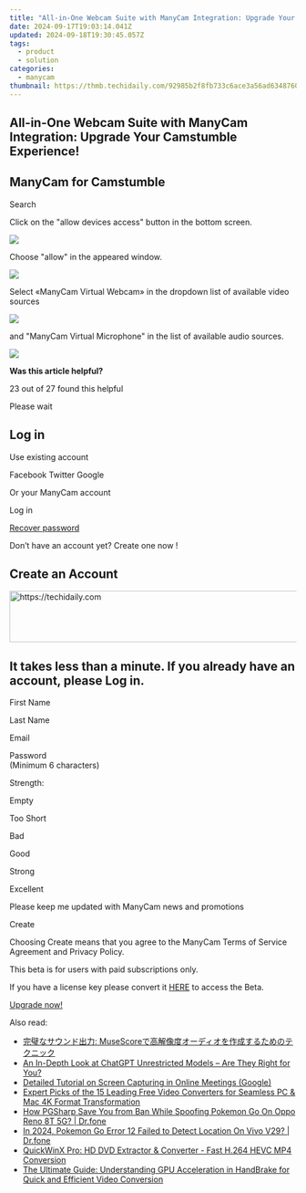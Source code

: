 ```yaml
---
title: "All-in-One Webcam Suite with ManyCam Integration: Upgrade Your Camstumble Experience!"
date: 2024-09-17T19:03:14.041Z
updated: 2024-09-18T19:30:45.057Z
tags:
  - product
  - solution
categories:
  - manycam
thumbnail: https://thmb.techidaily.com/92985b2f8fb733c6ace3a56ad63487609f03bf1d506d4321f2d46018abdebb6d.png
---
```


## All-in-One Webcam Suite with ManyCam Integration: Upgrade Your Camstumble Experience!

## ManyCam for Camstumble

Search 

 Click on the "allow devices access" button in the bottom screen.

![](https://manycam.com/build/images/help/settings/camstumble01.jpg?v=1140eb1ae6)   
  

  
 Choose "allow" in the appeared window.

![](https://manycam.com/build/images/help/settings/camstumble02.jpg?v=7e2f826bac)   
  
  
 Select «ManyCam Virtual Webcam» in the dropdown list of available video sources

![](https://manycam.com/build/images/help/settings/camstumble03.jpg?v=d228a939a5)   
  

  
 and "ManyCam Virtual Microphone" in the list of available audio sources.

![](https://manycam.com/build/images/help/settings/camstumble04.jpg?v=5948e2b299) 

**Was this article helpful?** 

23 out of 27 found this helpful 

  
Please wait 

## Log in

Use existing account

Facebook Twitter Google 

Or your ManyCam account

Log in 

[Recover password](https://tools.techidaily.com/manycam/products/) 

 Don’t have an account yet? Create one now ! 

## Create an Account

<!-- affiliate ads begin -->
<a href="https://appsumo.8odi.net/c/5597632/2044583/7443" target="_top" id="2044583">
  <img src="//a.impactradius-go.com/display-ad/7443-2044583" border="0" alt="https://techidaily.com" width="728" height="90"/>
</a>
<img height="0" width="0" src="https://appsumo.8odi.net/i/5597632/2044583/7443" style="position:absolute;visibility:hidden;" border="0" />
<!-- affiliate ads end -->

## It takes less than a minute. If you already have an account, please Log in.

First Name 

Last Name 

Email 

Password  
(Minimum 6 characters) 

Strength: 

Empty

Too Short

Bad

Good

Strong

Excellent

Please keep me updated with ManyCam news and promotions 

Create 

Choosing Create means that you agree to the ManyCam Terms of Service Agreement and Privacy Policy.

This beta is for users with paid subscriptions only.

If you have a license key please convert it [HERE](https://tools.techidaily.com/manycam/products/) to access the Beta.

[Upgrade now!](https://tools.techidaily.com/manycam/products/)

<ins class="adsbygoogle"
     style="display:block"
     data-ad-format="autorelaxed"
     data-ad-client="ca-pub-7571918770474297"
     data-ad-slot="1223367746"></ins>

<ins class="adsbygoogle"
     style="display:block"
     data-ad-client="ca-pub-7571918770474297"
     data-ad-slot="8358498916"
     data-ad-format="auto"
     data-full-width-responsive="true"></ins>

<span class="atpl-alsoreadstyle">Also read:</span>
<div><ul>
<li><a href="https://video-capture.techidaily.com/1726030040741-musescore/"><u>完璧なサウンド出力: MuseScoreで高解像度オーディオを作成するためのテクニック</u></a></li>
<li><a href="https://tech-revival.techidaily.com/an-in-depth-look-at-chatgpt-unrestricted-models-are-they-right-for-you/"><u>An In-Depth Look at ChatGPT Unrestricted Models – Are They Right for You?</u></a></li>
<li><a href="https://video-capture.techidaily.com/detailed-tutorial-on-screen-capturing-in-online-meetings-google/"><u>Detailed Tutorial on Screen Capturing in Online Meetings (Google)</u></a></li>
<li><a href="https://some-guidance.techidaily.com/expert-picks-of-the-15-leading-free-video-converters-for-seamless-pc-and-mac-4k-format-transformation/"><u>Expert Picks of the 15 Leading Free Video Converters for Seamless PC & Mac 4K Format Transformation</u></a></li>
<li><a href="https://android-pokemon-go.techidaily.com/how-pgsharp-save-you-from-ban-while-spoofing-pokemon-go-on-oppo-reno-8t-5g-drfone-by-drfone-virtual-android/"><u>How PGSharp Save You from Ban While Spoofing Pokemon Go On Oppo Reno 8T 5G? | Dr.fone</u></a></li>
<li><a href="https://change-location.techidaily.com/in-2024-pokemon-go-error-12-failed-to-detect-location-on-vivo-v29-drfone-by-drfone-virtual-android/"><u>In 2024, Pokemon Go Error 12 Failed to Detect Location On Vivo V29? | Dr.fone</u></a></li>
<li><a href="https://some-guidance.techidaily.com/quickwinx-pro-hd-dvd-extractor-and-converter-fast-h264-hevc-mp4-conversion/"><u>QuickWinX Pro: HD DVD Extractor & Converter - Fast H.264 HEVC MP4 Conversion</u></a></li>
<li><a href="https://some-guidance.techidaily.com/the-ultimate-guide-understanding-gpu-acceleration-in-handbrake-for-quick-and-efficient-video-conversion/"><u>The Ultimate Guide: Understanding GPU Acceleration in HandBrake for Quick and Efficient Video Conversion</u></a></li>
</ul></div>

